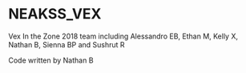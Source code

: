 # NEAKSS_VEX

Vex In the Zone 2018 team including Alessandro EB, Ethan M, Kelly X, Nathan B, Sienna BP and Sushrut R

Code written by Nathan B
